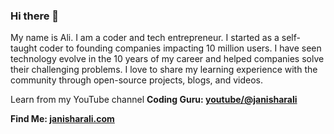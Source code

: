 ### Hi there 👋

My name is Ali. I am a coder and tech entrepreneur. I started as a self-taught coder to founding companies impacting 10 million users. I have seen technology evolve in the 10 years of my career and helped companies solve their challenging problems. I love to share my learning experience with the community through open-source projects, blogs, and videos. 

Learn from my YouTube channel **Coding Guru: [youtube/@janisharali](https://www.youtube.com/@janisharali)**

**Find Me: [janisharali.com](https://janisharali.com)**
